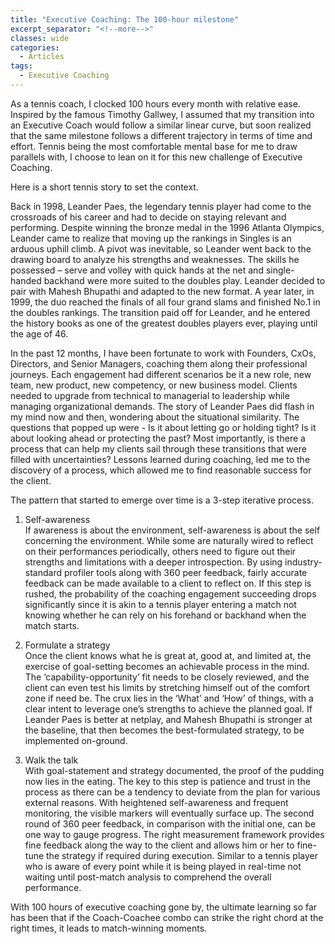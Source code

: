 ```yaml
---
title: "Executive Coaching: The 100-hour milestone"
excerpt_separator: "<!--more-->"
classes: wide
categories:
  - Articles
tags:
  - Executive Coaching
---
```


As a tennis coach, I clocked 100 hours every month with relative ease. Inspired by the famous Timothy Gallwey, I assumed that my transition into an Executive Coach would follow a similar linear curve, but soon realized that the same milestone follows a different trajectory in terms of time and effort. Tennis being the most comfortable mental base for me to draw parallels with, I choose to lean on it for this new challenge of Executive Coaching.  

Here is a short tennis story to set the context.  

Back in 1998, Leander Paes, the legendary tennis player had come to the crossroads of his career and had to decide on staying relevant and performing. Despite winning the bronze medal in the 1996 Atlanta Olympics, Leander came to realize that moving up the rankings in Singles is an arduous uphill climb. A pivot was inevitable, so Leander went back to the drawing board to analyze his strengths and weaknesses. The skills he possessed – serve and volley with quick hands at the net and single-handed backhand were more suited to the doubles play. Leander decided to pair with Mahesh Bhupathi and adapted to the new format. A year later, in 1999, the duo reached the finals of all four grand slams and finished No.1 in the doubles rankings. The transition paid off for Leander, and he entered the history books as one of the greatest doubles players ever, playing until the age of 46.  

In the past 12 months, I have been fortunate to work with Founders, CxOs, Directors, and Senior Managers, coaching them along their professional journeys. Each engagement had different scenarios be it a new role, new team, new product, new competency, or new business model. Clients needed to upgrade from technical to managerial to leadership while managing organizational demands. The story of Leander Paes did flash in my mind now and then, wondering about the situational similarity. The questions that popped up were - Is it about letting go or holding tight? Is it about looking ahead or protecting the past? Most importantly, is there a process that can help my clients sail through these transitions that were filled with uncertainties? Lessons learned during coaching, led me to the discovery of a process, which allowed me to find reasonable success for the client.  

The pattern that started to emerge over time is a 3-step iterative process. 
1.	Self-awareness   
If awareness is about the environment, self-awareness is about the self concerning the environment. While some are naturally wired to reflect on their performances periodically, others need to figure out their strengths and limitations with a deeper introspection. By using industry-standard profiler tools along with 360 peer feedback, fairly accurate feedback can be made available to a client to reflect on. If this step is rushed, the probability of the coaching engagement succeeding drops significantly since it is akin to a tennis player entering a match not knowing whether he can rely on his forehand or backhand when the match starts.  

2.	Formulate a strategy   
Once the client knows what he is great at, good at, and limited at, the exercise of goal-setting becomes an achievable process in the mind. The ‘capability-opportunity’ fit needs to be closely reviewed, and the client can even test his limits by stretching himself out of the comfort zone if need be. The crux lies in the ‘What’ and ‘How’ of things, with a clear intent to leverage one’s strengths to achieve the planned goal. If Leander Paes is better at netplay, and Mahesh Bhupathi is stronger at the baseline, that then becomes the best-formulated strategy, to be implemented on-ground.  

3.	Walk the talk   
With goal-statement and strategy documented, the proof of the pudding now lies in the eating. The key to this step is patience and trust in the process as there can be a tendency to deviate from the plan for various external reasons. With heightened self-awareness and frequent monitoring, the visible markers will eventually surface up. The second round of 360 peer feedback, in comparison with the initial one, can be one way to gauge progress.  The right measurement framework provides fine feedback along the way to the client and allows him or her to fine-tune the strategy if required during execution. Similar to a tennis player who is aware of every point while it is being played in real-time not waiting until post-match analysis to comprehend the overall performance.   

With 100 hours of executive coaching gone by, the ultimate learning so far has been that if the Coach-Coachee combo can strike the right chord at the right times, it leads to match-winning moments.    


